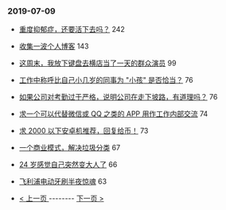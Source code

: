### 2019-07-09 
- [重度抑郁症，还要活下去吗？](https://www.v2ex.com/t/581133) 242
- [收集一波个人博客](https://www.v2ex.com/t/581284) 143
- [这周末，我放下键盘去横店当了一天的群众演员](https://www.v2ex.com/t/581197) 99
- [工作中称呼比自己小几岁的同事为 "小孩" 是否恰当？](https://www.v2ex.com/t/581135) 76
- [如果公司对考勤过于严格，说明公司在走下坡路，有道理吗？](https://www.v2ex.com/t/581234) 76
- [求一个可以代替微信或 QQ 之类的 APP 用作工作内部交流](https://www.v2ex.com/t/581191) 74
- [求 2000 以下安卓机推荐，回复给币！](https://www.v2ex.com/t/581192) 73
- [一个商业模式，解决垃圾分类](https://www.v2ex.com/t/581188) 67
- [24 岁感觉自己突然变大人了](https://www.v2ex.com/t/581331) 66
- [飞利浦电动牙刷半夜惊魂](https://www.v2ex.com/t/581151) 63 

- [ < 上一页 ](https://github.com/able8/v2ex-hot-record/blob/master/2019-07-08.md) -------- [ 下一页 > ](https://github.com/able8/v2ex-hot-record/blob/master/2019-07-10.md)